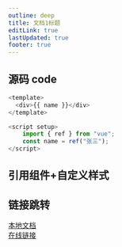 ```yaml
---
outline: deep
title: 文档1标题
editLink: true
lastUpdated: true
footer: true
---
```


## 源码 code

```js
<template>
  <div>{{ name }}</div>
</template>

<script setup>
    import { ref } from "vue";
    const name = ref("张三");
</script>
```

## 引用组件+自定义样式

<div class='box'>
  <ComponentA />
</div>

<script setup>
import ComponentA from './component/ComponentA.vue'
</script>

<style lang='less' scoped>
  .box{
    color: #f00;
  }
</style>

## 链接跳转

[本地文档](./markdown-examples)  
[在线链接](https://vitepress.dev/reference/runtime-api#usedata)
